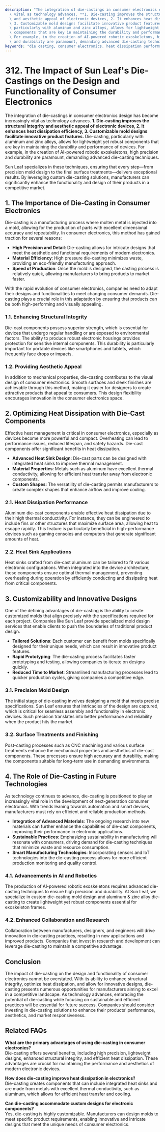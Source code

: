 ```yaml
---
description: "The integration of die-castings in consumer electronics design has become increasingly\
  \ vital as technology advances. **1. Die-casting improves the structural integrity\
  \ and aesthetic appeal of electronic devices, 2. It enhances heat dissipation efficiency,\
  \ 3. Customizable mold designs facilitate innovative product features.** Die-casting,\
  \ particularly with aluminum and zinc alloys, allows for lightweight yet robust\
  \ components that are key in maintaining the durability and performance of devices.\
  \ For example, in the creation of AI-powered robotic exoskeletons, high precision\
  \ and durability are paramount, demanding advanced die-casting techniques. "
keywords: "die casting, consumer electronics, heat dissipation performance, heat sink"
---
```

# 312. The Impact of Sun Leaf's Die-Castings on the Design and Functionality of Consumer Electronics

The integration of die-castings in consumer electronics design has become increasingly vital as technology advances. **1. Die-casting improves the structural integrity and aesthetic appeal of electronic devices, 2. It enhances heat dissipation efficiency, 3. Customizable mold designs facilitate innovative product features.** Die-casting, particularly with aluminum and zinc alloys, allows for lightweight yet robust components that are key in maintaining the durability and performance of devices. For example, in the creation of AI-powered robotic exoskeletons, high precision and durability are paramount, demanding advanced die-casting techniques. 

Sun Leaf specializes in these techniques, ensuring that every step—from precision mold design to the final surface treatments—delivers exceptional results. By leveraging custom die-casting solutions, manufacturers can significantly enhance the functionality and design of their products in a competitive market.

## **1. The Importance of Die-Casting in Consumer Electronics**

Die-casting is a manufacturing process where molten metal is injected into a mold, allowing for the production of parts with excellent dimensional accuracy and repeatability. In consumer electronics, this method has gained traction for several reasons:

- **High Precision and Detail**: Die-casting allows for intricate designs that meet the aesthetic and functional requirements of modern electronics.
- **Material Efficiency**: High pressure die-casting minimizes waste, providing an eco-friendly manufacturing approach.
- **Speed of Production**: Once the mold is designed, the casting process is relatively quick, allowing manufacturers to bring products to market faster.

With the rapid evolution of consumer electronics, companies need to adapt their designs and functionalities to meet changing consumer demands. Die-casting plays a crucial role in this adaptation by ensuring that products can be both high-performing and visually appealing.

### **1.1. Enhancing Structural Integrity**

Die-cast components possess superior strength, which is essential for devices that undergo regular handling or are exposed to environmental factors. The ability to produce robust electronic housings provides protection for sensitive internal components. This durability is particularly important for portable devices like smartphones and tablets, which frequently face drops or impacts.

### **1.2. Providing Aesthetic Appeal**

In addition to mechanical properties, die-casting contributes to the visual design of consumer electronics. Smooth surfaces and sleek finishes are achievable through this method, making it easier for designers to create attractive products that appeal to consumers. This design flexibility encourages innovation in the consumer electronics space.

## **2. Optimizing Heat Dissipation with Die-Cast Components**

Effective heat management is critical in consumer electronics, especially as devices become more powerful and compact. Overheating can lead to performance issues, reduced lifespan, and safety hazards. Die-cast components offer significant benefits in heat dissipation.

- **Advanced Heat Sink Design**: Die-cast parts can be designed with integrated heat sinks to improve thermal management.
- **Material Properties**: Metals such as aluminum have excellent thermal conductivity, allowing for efficient heat transfer away from electronic components.
- **Custom Shapes**: The versatility of die-casting permits manufacturers to create complex shapes that enhance airflow and improve cooling.

### **2.1. Heat Dissipation Performance**

Aluminum die-cast components enable effective heat dissipation due to their high thermal conductivity. For instance, they can be engineered to include fins or other structures that maximize surface area, allowing heat to escape rapidly. This feature is particularly beneficial in high-performance devices such as gaming consoles and computers that generate significant amounts of heat.

### **2.2. Heat Sink Applications**

Heat sinks crafted from die-cast aluminum can be tailored to fit various electronic configurations. When integrated into the device architecture, these components ensure optimal thermal management, preventing overheating during operation by efficiently conducting and dissipating heat from critical components.

## **3. Customizability and Innovative Designs**

One of the defining advantages of die-casting is the ability to create customized molds that align precisely with the specifications required for each project. Companies like Sun Leaf provide specialized mold design services that enable clients to push the boundaries of traditional product design. 

- **Tailored Solutions**: Each customer can benefit from molds specifically designed for their unique needs, which can result in innovative product features.
- **Rapid Prototyping**: The die-casting process facilitates faster prototyping and testing, allowing companies to iterate on designs quickly.
- **Reduced Time to Market**: Streamlined manufacturing processes lead to quicker production cycles, giving companies a competitive edge.

### **3.1. Precision Mold Design**

The initial stage of die-casting involves designing a mold that meets precise specifications. Sun Leaf ensures that intricacies of the design are captured, which is critical for seamless assembly and functionality in electronic devices. Such precision translates into better performance and reliability when the product hits the market.

### **3.2. Surface Treatments and Finishing**

Post-casting processes such as CNC machining and various surface treatments enhance the mechanical properties and aesthetics of die-cast components. These processes ensure high accuracy and durability, making the components suitable for long-term use in demanding environments.

## **4. The Role of Die-Casting in Future Technologies**

As technology continues to advance, die-casting is positioned to play an increasingly vital role in the development of next-generation consumer electronics. With trends leaning towards automation and smart devices, manufacturers must rely on efficient and reliable production methods.

- **Integration of Advanced Materials**: The ongoing research into new materials can further enhance the capabilities of die-cast components, improving their performance in electronic applications.
- **Sustainable Practices**: Emphasizing sustainability in manufacturing will resonate with consumers, driving demand for die-casting techniques that minimize waste and resource consumption.
- **Smart Manufacturing Technologies**: Incorporating sensors and IoT technologies into the die-casting process allows for more efficient production monitoring and quality control.

### **4.1. Advancements in AI and Robotics**

The production of AI-powered robotic exoskeletons requires advanced die-casting techniques to ensure high precision and durability. At Sun Leaf, we specialize in custom die-casting mold design and aluminum & zinc alloy die-casting to create lightweight yet robust components essential for exoskeleton frames.

### **4.2. Enhanced Collaboration and Research**

Collaboration between manufacturers, designers, and engineers will drive innovation in die-casting practices, resulting in new applications and improved products. Companies that invest in research and development can leverage die-casting to maintain a competitive advantage.

## Conclusion

The impact of die-casting on the design and functionality of consumer electronics cannot be overstated. With its ability to enhance structural integrity, optimize heat dissipation, and allow for innovative designs, die-casting presents numerous opportunities for manufacturers aiming to excel in a competitive landscape. As technology advances, embracing the potential of die-casting while focusing on sustainable and efficient practices will be essential for future success. Companies should consider investing in die-casting solutions to enhance their products’ performance, aesthetics, and market responsiveness.

## Related FAQs

**What are the primary advantages of using die-casting in consumer electronics?**  
Die-casting offers several benefits, including high precision, lightweight designs, enhanced structural integrity, and efficient heat dissipation. These advantages are crucial for maintaining the performance and aesthetics of modern electronic devices.

**How does die-casting improve heat dissipation in electronics?**  
Die-casting creates components that can include integrated heat sinks and are made from metals with excellent thermal conductivity, such as aluminum, which allows for efficient heat transfer and cooling.

**Can die-casting accommodate custom designs for electronic components?**  
Yes, die-casting is highly customizable. Manufacturers can design molds to meet specific product requirements, enabling innovative and intricate designs that meet the unique needs of consumer electronics.
